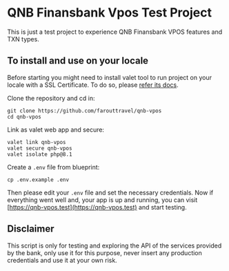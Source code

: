 # QNB Finansbank Vpos Test Project

This is just a test project to experience QNB Finansbank VPOS features and TXN types.

## To install and use on your locale

Before starting you might need to install valet tool to run project on your locale with a SSL Certificate.
To do so, please [refer its docs](https://laravel.com/docs/9.x/valet#installation).


Clone the repository and cd in:
```
git clone https://github.com/farouttravel/qnb-vpos
cd qnb-vpos
```

Link as valet web app and secure:
```shell
valet link qnb-vpos
valet secure qnb-vpos
valet isolate php@8.1
```

Create a `.env` file from blueprint:
```shell
cp .env.example .env
```
Then please edit your `.env` file and set the necessary credentials. 
Now if everything went well and, your app is up and running, you can visit [https://qnb-vpos.test](https://qnb-vpos.test)
and start testing.

## Disclaimer
This script is only for testing and exploring the API of the services provided by the bank, only use it for
this purpose, never insert any production credentials and use it at your own risk.
